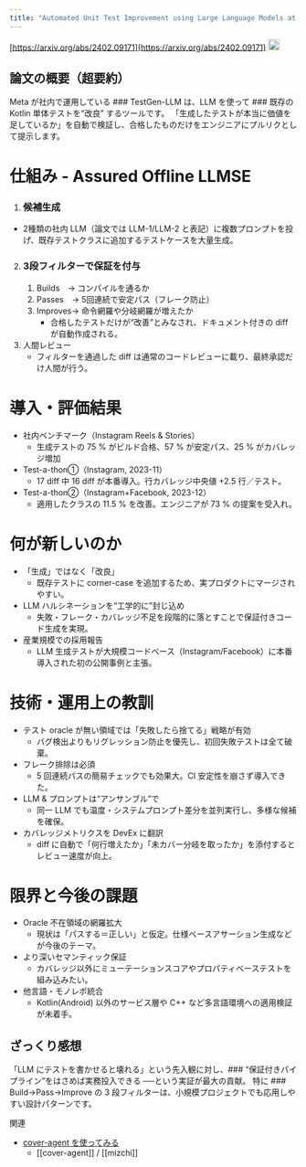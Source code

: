 ```yaml
---
title: "Automated Unit Test Improvement using Large Language Models at Meta"
---
```


[https://arxiv.org/abs/2402.09171](https://arxiv.org/abs/2402.09171)
<img src='https://scrapbox.io/api/pages/nishio/o3/icon' alt='o3.icon' height="19.5"/>
## 論文の概要（超要約）
Meta が社内で運用している ### TestGen-LLM
 は、LLM を使って ### 既存の Kotlin 単体テストを“改良”
 するツールです。
「生成したテストが本当に価値を足しているか」を自動で検証し、合格したものだけをエンジニアにプルリクとして提示します。

# 仕組み - Assured Offline LLMSE
1. ### 候補生成
- 2種類の社内 LLM（論文では LLM-1/LLM-2 と表記）に複数プロンプトを投げ、既存テストクラスに追加するテストケースを大量生成。
2. ### 3段フィルターで保証を付与
    1. Builds → コンパイルを通るか
    2. Passes → 5回連続で安定パス（フレーク防止）
    3. Improves→ 命令網羅や分岐網羅が増えたか
        - 合格したテストだけが“改善”とみなされ、ドキュメント付きの diff が自動作成される。
3. 人間レビュー
    - フィルターを通過した diff は通常のコードレビューに載り、最終承認だけ人間が行う。

# 導入・評価結果
- 社内ベンチマーク（Instagram Reels & Stories）
    - 生成テストの 75 % がビルド合格、57 % が安定パス、25 % がカバレッジ増加
- Test-a-thon①（Instagram, 2023-11）
    - 17 diff 中 16 diff が本番導入。行カバレッジ中央値 +2.5 行／テスト。
- Test-a-thon②（Instagram+Facebook, 2023-12）
    - 適用したクラスの 11.5 % を改善。エンジニアが 73 % の提案を受入れ。

# 何が新しいのか
- 「生成」ではなく「改良」
    - 既存テストに corner-case を追加するため、実プロダクトにマージされやすい。
- LLM ハルシネーションを“工学的に”封じ込め
    - 失敗・フレーク・カバレッジ不足を段階的に落とすことで保証付きコード生成を実現。
- 産業規模での採用報告
    - LLM 生成テストが大規模コードベース（Instagram/Facebook）に本番導入された初の公開事例と主張。

# 技術・運用上の教訓
- テスト oracle が無い領域では「失敗したら捨てる」戦略が有効
    - バグ検出よりもリグレッション防止を優先し、初回失敗テストは全て破棄。
- フレーク排除は必須
    - 5 回連続パスの簡易チェックでも効果大。CI 安定性を崩さず導入できた。
- LLM & プロンプトは“アンサンブル”で
    - 同一 LLM でも温度・システムプロンプト差分を並列実行し、多様な候補を確保。
- カバレッジメトリクスを DevEx に翻訳
    - diff に自動で「何行増えたか」「未カバー分岐を取ったか」を添付するとレビュー速度が向上。

# 限界と今後の課題
- Oracle 不在領域の網羅拡大
    - 現状は「パスする＝正しい」と仮定。仕様ベースアサーション生成などが今後のテーマ。
- より深いセマンティック保証
    - カバレッジ以外にミューテーションスコアやプロパティベーステストを組み込みたい。
- 他言語・モノレポ統合
    - Kotlin(Android) 以外のサービス層や C++ など多言語環境への適用検証が未着手。

## ざっくり感想
「LLM にテストを書かせると壊れる」という先入観に対し、### “保証付きパイプライン”をはさめば実務投入できる
──という実証が最大の貢献。
特に ### Build→Pass→Improve
 の 3 段フィルターは、小規模プロジェクトでも応用しやすい設計パターンです。



関連
- [cover-agent を使ってみる](https://zenn.dev/mizchi/scraps/2b68746cb38079#comment-60340d7fe6874b)
    - [[cover-agent]] / [[mizchi]]
